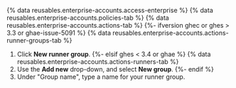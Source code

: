 {% data reusables.enterprise-accounts.access-enterprise %}
{% data reusables.enterprise-accounts.policies-tab %}
{% data reusables.enterprise-accounts.actions-tab %}
{%- ifversion ghec or ghes > 3.3 or ghae-issue-5091 %}
{% data reusables.enterprise-accounts.actions-runner-groups-tab %}
1. Click **New runner group**.
{%- elsif ghes < 3.4 or ghae %}
{% data reusables.enterprise-accounts.actions-runners-tab %}
1. Use the **Add new** drop-down, and select **New group**.
{%- endif %}
1. Under "Group name", type a name for your runner group.
